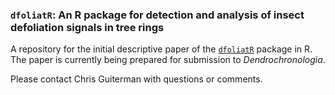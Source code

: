 
<!-- README.md is generated from README.Rmd. Please edit that file -->

### `dfoliatR`: An R package for detection and analysis of insect defoliation signals in tree rings

<!-- badges: start -->

<!-- badges: end -->

A repository for the initial descriptive paper of the
[`dfoliatR`](https://chguiterman.github.io/dfoliatR/) package in R. The
paper is currently being prepared for submission to *Dendrochronologia*.

Please contact Chris Guiterman with questions or comments.

